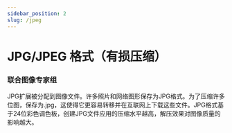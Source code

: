 ```yaml
---
sidebar_position: 2
slug: /jpeg
---
```


# JPG/JPEG 格式（有损压缩）

### 联合图像专家组

JPG扩展被分配到图像文件。许多照片和网络图形保存为JPG格式。为了压缩许多位图，保存为.jpg，这使得它更容易转移并在互联网上下载这些文件。JPG格式基于24位彩色调色板，创建JPG文件应用的压缩水平越高，解压效果对图像质量的影响越大。
